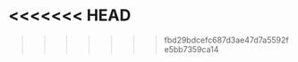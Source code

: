<<<<<<< HEAD
<a name="https://GITHUB-USERNAME.github.io/rsschool-cv/cv"></a>
<a name="cv.md"></a>
=======
<a name="https://GITHUB-Andresmoliak.github.io/rsschool-cv/cv"></a>
<a name="https://GITHUB-Andresmoliak.github.io/rsschool-cv/"></a>
>>>>>>> fbd29bdcefc687d3ae47d7a5592fe5bb7359ca14
